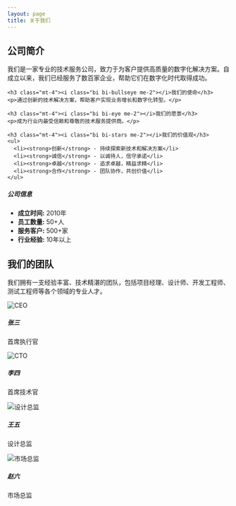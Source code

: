 ```yaml
---
layout: page
title: 关于我们
---
```


<div class="row">
  <div class="col-md-8">
    <h2><i class="bi bi-building me-2"></i>公司简介</h2>
    <p>我们是一家专业的技术服务公司，致力于为客户提供高质量的数字化解决方案。自成立以来，我们已经服务了数百家企业，帮助它们在数字化时代取得成功。</p>
    
    <h3 class="mt-4"><i class="bi bi-bullseye me-2"></i>我们的使命</h3>
    <p>通过创新的技术解决方案，帮助客户实现业务增长和数字化转型。</p>
    
    <h3 class="mt-4"><i class="bi bi-eye me-2"></i>我们的愿景</h3>
    <p>成为行业内最受信赖和尊敬的技术服务提供商。</p>
    
    <h3 class="mt-4"><i class="bi bi-stars me-2"></i>我们的价值观</h3>
    <ul>
      <li><strong>创新</strong> - 持续探索新技术和解决方案</li>
      <li><strong>诚信</strong> - 以诚待人，信守承诺</li>
      <li><strong>卓越</strong> - 追求卓越，精益求精</li>
      <li><strong>合作</strong> - 团队协作，共创价值</li>
    </ul>
  </div>
  
  <div class="col-md-4">
    <div class="card">
      <div class="card-header">
        <h5><i class="bi bi-info-circle me-2"></i>公司信息</h5>
      </div>
      <div class="card-body">
        <ul class="list-unstyled">
          <li class="mb-2"><strong><i class="bi bi-calendar me-2"></i>成立时间:</strong> 2010年</li>
          <li class="mb-2"><strong><i class="bi bi-people me-2"></i>员工数量:</strong> 50+人</li>
          <li class="mb-2"><strong><i class="bi bi-briefcase me-2"></i>服务客户:</strong> 500+家</li>
          <li class="mb-2"><strong><i class="bi bi-award me-2"></i>行业经验:</strong> 10年以上</li>
        </ul>
      </div>
    </div>
  </div>
</div>

<div class="row mt-5">
  <div class="col-12">
    <h2 class="mb-4"><i class="bi bi-people me-2"></i>我们的团队</h2>
    <p>我们拥有一支经验丰富、技术精湛的团队，包括项目经理、设计师、开发工程师、测试工程师等各个领域的专业人才。</p>
  </div>
</div>

<div class="row">
  <div class="col-md-3 mb-4">
    <div class="card team-member">
      <img src="https://via.placeholder.com/200x200/6c757d/ffffff?text=CEO" class="card-img-top" alt="CEO">
      <div class="card-body">
        <h5 class="card-title">张三</h5>
        <p class="card-text text-muted">首席执行官</p>
      </div>
    </div>
  </div>
  
  <div class="col-md-3 mb-4">
    <div class="card team-member">
      <img src="https://via.placeholder.com/200x200/6c757d/ffffff?text=CTO" class="card-img-top" alt="CTO">
      <div class="card-body">
        <h5 class="card-title">李四</h5>
        <p class="card-text text-muted">首席技术官</p>
      </div>
    </div>
  </div>
  
  <div class="col-md-3 mb-4">
    <div class="card team-member">
      <img src="https://via.placeholder.com/200x200/6c757d/ffffff?text=设计总监" class="card-img-top" alt="设计总监">
      <div class="card-body">
        <h5 class="card-title">王五</h5>
        <p class="card-text text-muted">设计总监</p>
      </div>
    </div>
  </div>
  
  <div class="col-md-3 mb-4">
    <div class="card team-member">
      <img src="https://via.placeholder.com/200x200/6c757d/ffffff?text=市场总监" class="card-img-top" alt="市场总监">
      <div class="card-body">
        <h5 class="card-title">赵六</h5>
        <p class="card-text text-muted">市场总监</p>
      </div>
    </div>
  </div>
</div>